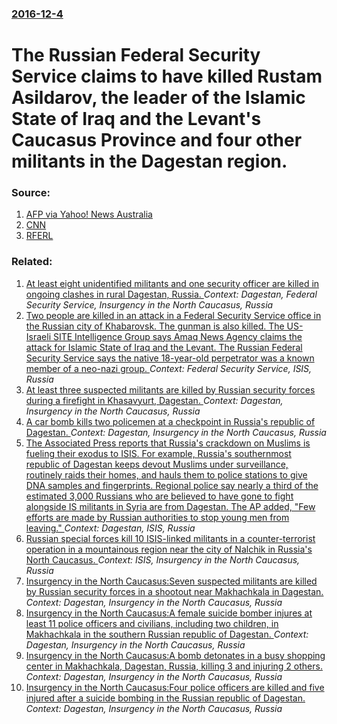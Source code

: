 ### [2016-12-4](/news/2016/12/4/index.md)

# The Russian Federal Security Service claims to have killed Rustam Asildarov, the leader of the Islamic State of Iraq and the Levant's Caucasus Province and four other militants in the Dagestan region. 




### Source:

1. [AFP via Yahoo! News Australia](https://au.news.yahoo.com/world/a/33405994/russian-security-service-says-killed-north-caucasus-islamic-state-emir/#page1)
2. [CNN](http://edition.cnn.com/2016/12/04/europe/russia-isis-affiliate-cell-leader-killed-dagestan/)
3. [RFERL](http://www.rferl.org/a/daghestan-aselderov-killed-is-militant-fsb-russia/28154860.html)

### Related:

1. [At least eight unidentified militants and one security officer are killed in ongoing clashes in rural Dagestan, Russia. ](/news/2016/07/8/at-least-eight-unidentified-militants-and-one-security-officer-are-killed-in-ongoing-clashes-in-rural-dagestan-russia.md) _Context: Dagestan, Federal Security Service, Insurgency in the North Caucasus, Russia_
2. [Two people are killed in an attack in a Federal Security Service office in the Russian city of Khabarovsk. The gunman is also killed. The US-Israeli SITE Intelligence Group says Amaq News Agency claims the attack for Islamic State of Iraq and the Levant. The Russian Federal Security Service says the native 18-year-old perpetrator was a known member of a neo-nazi group. ](/news/2017/04/21/two-people-are-killed-in-an-attack-in-a-federal-security-service-office-in-the-russian-city-of-khabarovsk-the-gunman-is-also-killed-the-us.md) _Context: Federal Security Service, ISIS, Russia_
3. [At least three suspected militants are killed by Russian security forces during a firefight in Khasavyurt, Dagestan. ](/news/2017/01/29/at-least-three-suspected-militants-are-killed-by-russian-security-forces-during-a-firefight-in-khasavyurt-dagestan.md) _Context: Dagestan, Insurgency in the North Caucasus, Russia_
4. [A car bomb kills two policemen at a checkpoint in Russia's republic of Dagestan. ](/news/2016/02/15/a-car-bomb-kills-two-policemen-at-a-checkpoint-in-russia-s-republic-of-dagestan.md) _Context: Dagestan, Insurgency in the North Caucasus, Russia_
5. [The Associated Press reports that Russia's crackdown on Muslims is fueling their exodus to ISIS.  For example, Russia's southernmost republic of Dagestan keeps devout Muslims under surveillance, routinely raids their homes, and hauls them to police stations to give DNA samples and fingerprints. Regional police say nearly a third of the estimated 3,000 Russians who are believed to have gone to fight alongside IS militants in Syria are from Dagestan. The AP added, "Few efforts are made by Russian authorities to stop young men from leaving." ](/news/2015/11/25/the-associated-press-reports-that-russia-s-crackdown-on-muslims-is-fueling-their-exodus-to-isis-for-example-russia-s-southernmost-republi.md) _Context: Dagestan, ISIS, Russia_
6. [Russian special forces kill 10 ISIS-linked militants in a counter-terrorist operation in a mountainous region near the city of Nalchik in Russia's North Caucasus. ](/news/2015/11/22/russian-special-forces-kill-10-isis-linked-militants-in-a-counter-terrorist-operation-in-a-mountainous-region-near-the-city-of-nalchik-in-ru.md) _Context: ISIS, Insurgency in the North Caucasus, Russia_
7. [Insurgency in the North Caucasus:Seven suspected militants are killed by Russian security forces in a shootout near Makhachkala in Dagestan. ](/news/2014/01/18/insurgency-in-the-north-caucasus-pseven-suspected-militants-are-killed-by-russian-security-forces-in-a-shootout-near-makhachkala-in-dagestan.md) _Context: Dagestan, Insurgency in the North Caucasus, Russia_
8. [Insurgency in the North Caucasus:A female suicide bomber injures at least 11 police officers and civilians, including two children, in Makhachkala in the southern Russian republic of Dagestan. ](/news/2013/05/25/insurgency-in-the-north-caucasus-pa-female-suicide-bomber-injures-at-least-11-police-officers-and-civilians-including-two-children-in-makh.md) _Context: Dagestan, Insurgency in the North Caucasus, Russia_
9. [Insurgency in the North Caucasus:A bomb detonates in a busy shopping center in Makhachkala, Dagestan, Russia, killing 3 and injuring 2 others. ](/news/2013/05/1/insurgency-in-the-north-caucasus-pa-bomb-detonates-in-a-busy-shopping-center-in-makhachkala-dagestan-russia-killing-3-and-injuring-2-othe.md) _Context: Dagestan, Insurgency in the North Caucasus, Russia_
10. [Insurgency in the North Caucasus:Four police officers are killed and five injured after a suicide bombing in the Russian republic of Dagestan. ](/news/2013/02/14/insurgency-in-the-north-caucasus-pfour-police-officers-are-killed-and-five-injured-after-a-suicide-bombing-in-the-russian-republic-of-dagest.md) _Context: Dagestan, Insurgency in the North Caucasus, Russia_
